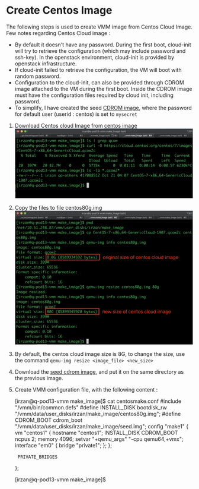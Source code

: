 # Create Centos Image
The following steps is used to create VMM image from Centos Cloud Image.
Few notes regarding Centos Cloud image :
- By default it doesn't have any password. During the first boot, cloud-init will try to retrieve the configuration (which may include password and ssh-key). In the openstack environment, cloud-init is provided by openstack infrastructure.
- If cloud-init failed to retrieve the configuration, the VM will boot with random password.
- Configuration to the cloud-init, can also be provided through CDROM image attached to the VM during the first boot. Inside the CDROM image must have the configuration files required by cloud init, including password. 
- To simplify, I have created the seed [CDROM image](seed.img), where the password for default user (userid : centos) is set to `mysecret`

1. Download Centos cloud Image from [centos image](https://cloud.centos.org/centos/7/images/)
![download](images/download_image.png)
2. Copy the files to file centos80g.img
![copy_image](images/copy_image.png)
3. By default, the centos cloud image size is 8G, to change the size, use the command `qemu-img resize <image_file> <new_size>`
4. Download the [seed cdrom image](seed.img), and put it on the same directory as the previous image. 
4. Create VMM configuration file, with the following content :

	[irzan@q-pod13-vmm make_image]$ cat centosmake.conf
	#include "/vmm/bin/common.defs"
	#define INSTALL_DISK bootdisk_rw "/vmm/data/user_disks/irzan/make_image/centos80g.img";
	#define CDROM_BOOT cdrom_boot "/vmm/data/user_disks/irzan/make_image/seed.img";
	config "make1" {
		vm "centos1" {
			hostname "centos1";
			INSTALL_DISK
			CDROM_BOOT
			ncpus 2;
			memory 4096;
			setvar "+qemu_args" "-cpu qemu64,+vmx";
			interface "em0" { bridge "private1"; };
		};

		PRIVATE_BRIDGES
	};

	[irzan@q-pod13-vmm make_image]$



